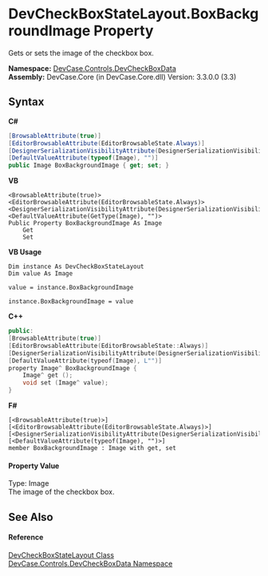 # DevCheckBoxStateLayout.BoxBackgroundImage Property 
 

Gets or sets the image of the checkbox box.

**Namespace:**&nbsp;<a href="N_DevCase_Controls_DevCheckBoxData">DevCase.Controls.DevCheckBoxData</a><br />**Assembly:**&nbsp;DevCase.Core (in DevCase.Core.dll) Version: 3.3.0.0 (3.3)

## Syntax

**C#**<br />
``` C#
[BrowsableAttribute(true)]
[EditorBrowsableAttribute(EditorBrowsableState.Always)]
[DesignerSerializationVisibilityAttribute(DesignerSerializationVisibility.Visible)]
[DefaultValueAttribute(typeof(Image), "")]
public Image BoxBackgroundImage { get; set; }
```

**VB**<br />
``` VB
<BrowsableAttribute(true)>
<EditorBrowsableAttribute(EditorBrowsableState.Always)>
<DesignerSerializationVisibilityAttribute(DesignerSerializationVisibility.Visible)>
<DefaultValueAttribute(GetType(Image), "")>
Public Property BoxBackgroundImage As Image
	Get
	Set
```

**VB Usage**<br />
``` VB Usage
Dim instance As DevCheckBoxStateLayout
Dim value As Image

value = instance.BoxBackgroundImage

instance.BoxBackgroundImage = value
```

**C++**<br />
``` C++
public:
[BrowsableAttribute(true)]
[EditorBrowsableAttribute(EditorBrowsableState::Always)]
[DesignerSerializationVisibilityAttribute(DesignerSerializationVisibility::Visible)]
[DefaultValueAttribute(typeof(Image), L"")]
property Image^ BoxBackgroundImage {
	Image^ get ();
	void set (Image^ value);
}
```

**F#**<br />
``` F#
[<BrowsableAttribute(true)>]
[<EditorBrowsableAttribute(EditorBrowsableState.Always)>]
[<DesignerSerializationVisibilityAttribute(DesignerSerializationVisibility.Visible)>]
[<DefaultValueAttribute(typeof(Image), "")>]
member BoxBackgroundImage : Image with get, set

```


#### Property Value
Type: Image<br />The image of the checkbox box.

## See Also


#### Reference
<a href="T_DevCase_Controls_DevCheckBoxData_DevCheckBoxStateLayout">DevCheckBoxStateLayout Class</a><br /><a href="N_DevCase_Controls_DevCheckBoxData">DevCase.Controls.DevCheckBoxData Namespace</a><br />